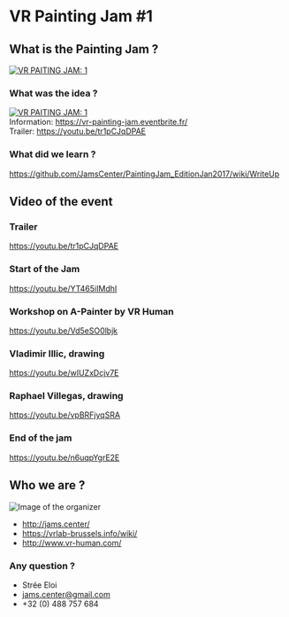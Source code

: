 # VR Painting Jam #1

## What is the Painting Jam ?

<a href="https://youtu.be/n6uqpYgrE2E">![VR PAITING JAM: 1](https://camo.githubusercontent.com/a47b0500d8d2ff77ca0b3ba34a214516de4aa7fc/68747470733a2f2f766174656c6965722e6e65742f4d7944656d6f2f417061696e746572506879736963732f70726576696577732f747261696c65722e6a7067)</a>

### What was the idea ?
<a href="https://theta360.com/s/dxQIY34AXtQMmtF3NnrRY5VKa">![VR PAITING JAM: 1](https://github.com/JamsCenter/PaintingJam_EditionJan2017/blob/master/r/participants360.JPG)</a>  
Information: https://vr-painting-jam.eventbrite.fr/  
Trailer: https://youtu.be/tr1pCJqDPAE  




### What did we learn ?
https://github.com/JamsCenter/PaintingJam_EditionJan2017/wiki/WriteUp



## Video of the event
### Trailer
https://youtu.be/tr1pCJqDPAE  
### Start of the Jam
https://youtu.be/YT465iIMdhI
### Workshop on A-Painter by VR Human
https://youtu.be/Vd5eSO0lbjk
### Vladimir Illic, drawing
https://youtu.be/wIUZxDcjv7E
### Raphael Villegas, drawing
https://youtu.be/vpBRFjyqSRA
### End of the jam
https://youtu.be/n6uqpYgrE2E




## Who we are ?
![Image of the organizer](https://github.com/JamsCenter/PaintingJam_EditionJan2017/blob/master/r/paintingJamTeam.jpg)  
- http://jams.center/
- https://vrlab-brussels.info/wiki/
- http://www.vr-human.com/


### Any question ?
 - Strée Eloi
 - jams.center@gmail.com
 - +32 (0) 488 757 684
